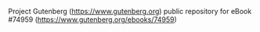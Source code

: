Project Gutenberg (https://www.gutenberg.org) public repository for
eBook #74959 (https://www.gutenberg.org/ebooks/74959)
